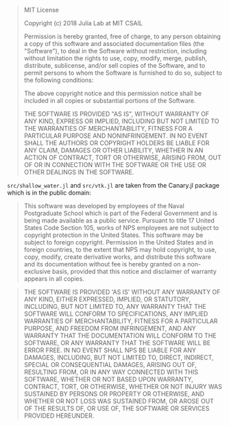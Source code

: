 > MIT License
> 
> Copyright (c) 2018 Julia Lab at MIT CSAIL
> 
> Permission is hereby granted, free of charge, to any person obtaining a copy
> of this software and associated documentation files (the "Software"), to deal
> in the Software without restriction, including without limitation the rights
> to use, copy, modify, merge, publish, distribute, sublicense, and/or sell
> copies of the Software, and to permit persons to whom the Software is
> furnished to do so, subject to the following conditions:
> 
> The above copyright notice and this permission notice shall be included in all
> copies or substantial portions of the Software.
> 
> THE SOFTWARE IS PROVIDED "AS IS", WITHOUT WARRANTY OF ANY KIND, EXPRESS OR
> IMPLIED, INCLUDING BUT NOT LIMITED TO THE WARRANTIES OF MERCHANTABILITY,
> FITNESS FOR A PARTICULAR PURPOSE AND NONINFRINGEMENT. IN NO EVENT SHALL THE
> AUTHORS OR COPYRIGHT HOLDERS BE LIABLE FOR ANY CLAIM, DAMAGES OR OTHER
> LIABILITY, WHETHER IN AN ACTION OF CONTRACT, TORT OR OTHERWISE, ARISING FROM,
> OUT OF OR IN CONNECTION WITH THE SOFTWARE OR THE USE OR OTHER DEALINGS IN THE
> SOFTWARE.

`src/shallow_water.jl` and `src/vtk.jl` are taken from the Canary.jl package which is in the public domain:

> This software was developed by employees of the Naval Postgraduate School
> which is part of the Federal Government and is being made available as a
> public service. Pursuant to title 17 United States Code Section 105, works of
> NPS employees are not subject to copyright protection in the United States.
> This software may be subject to foreign copyright.  Permission in the United
> States and in foreign countries, to the extent that NPS may hold copyright,
> to use, copy, modify, create derivative works, and distribute this software
> and its documentation without fee is hereby granted on a non-exclusive basis,
> provided that this notice and disclaimer of warranty appears in all copies.

> THE SOFTWARE IS PROVIDED 'AS IS' WITHOUT ANY WARRANTY OF ANY KIND, EITHER
> EXPRESSED, IMPLIED, OR STATUTORY, INCLUDING, BUT NOT LIMITED TO, ANY WARRANTY
> THAT THE SOFTWARE WILL CONFORM TO SPECIFICATIONS, ANY IMPLIED WARRANTIES OF
> MERCHANTABILITY, FITNESS FOR A PARTICULAR PURPOSE, AND FREEDOM FROM
> INFRINGEMENT, AND ANY WARRANTY THAT THE DOCUMENTATION WILL CONFORM TO THE
> SOFTWARE, OR ANY WARRANTY THAT THE SOFTWARE WILL BE ERROR FREE.  IN NO EVENT
> SHALL NPS BE LIABLE FOR ANY DAMAGES, INCLUDING, BUT NOT LIMITED TO, DIRECT,
> INDIRECT, SPECIAL OR CONSEQUENTIAL DAMAGES, ARISING OUT OF, RESULTING FROM,
> OR IN ANY WAY CONNECTED WITH THIS SOFTWARE, WHETHER OR NOT BASED UPON
> WARRANTY, CONTRACT, TORT, OR OTHERWISE, WHETHER OR NOT INJURY WAS SUSTAINED
> BY PERSONS OR PROPERTY OR OTHERWISE, AND WHETHER OR NOT LOSS WAS SUSTAINED
> FROM, OR AROSE OUT OF THE RESULTS OF, OR USE OF, THE SOFTWARE OR SERVICES
> PROVIDED HEREUNDER.